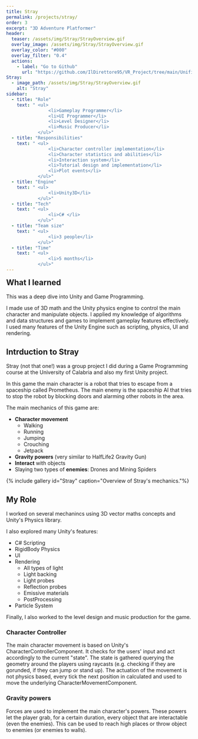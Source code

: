 ```yaml
---
title: Stray
permalink: /projects/stray/
order: 3
excerpt: "3D Adventure Platformer"
header:
  teaser: /assets/img/Stray/StrayOverview.gif
  overlay_image: /assets/img/Stray/StrayOverview.gif
  overlay_color: "#000"
  overlay_filter: "0.4"
  actions:
    - label: "Go to Github"
      url: "https://github.com/IlDirettore95/VR_Project/tree/main/Unified2/Assets/Scripts"
Stray:
  - image_path: /assets/img/Stray/StrayOverview.gif
    alt: "Stray"
sidebar:
  - title: "Role"
    text: " <ul>
                <li>Gameplay Programmer</li>
                <li>UI Programmer</li>
                <li>Level Designer</li> 
                <li>Music Producer</li>
            </ul>"
  - title: "Responsibilities"
    text: " <ul>
                <li>Character controller implementation</li>
                <li>Character statistics and abilities</li>
                <li>Interaction system</li>
                <li>Tutorial design and implementation</li> 
                <li>Plot events</li>
            </ul>"
  - title: "Engine"
    text: " <ul>
                <li>Unity3D</li>
            </ul>"
  - title: "Tech"
    text: " <ul>
                <li>C# </li>
            </ul>"
  - title: "Team size"
    text: " <ul>
                <li>3 people</li>
            </ul>"
  - title: "Time"
    text: " <ul>
                <li>5 months</li>
            </ul>"
---
```


<h2 id="what_i_learned" style="margin-top:0em">What I learned</h2>

This was a deep dive into Unity and Game Programming. 

I made use of 3D math and the Unity physics engine to control the main character and manipulate objects.
I applied my knowledge of algorithms and data structures and games to implement gameplay features effectively.
I used many features of the Unity Engine such as scripting, physics, UI and rendering.

## Intrduction to Stray

Stray (not that one!) was a group project I did during a Game Programming course at the University of Calabria and also my first Unity project.

In this game the main character is a robot that tries to escape from a spaceship called Prometheus. 
The main enemy is the spaceship AI that tries to stop the robot by blocking doors and alarming other robots in the area.

The main mechanics of this game are:
- **Character movement**
    - Walking
    - Running
    - Jumping
    - Crouching
    - Jetpack
- **Gravity powers** (very similar to HalfLife2 Gravity Gun)
- **Interact** with objects
- Slaying two types of **enemies**: Drones and Mining Spiders 

{% include gallery id="Stray" caption="Overview of Stray's mechanics."%}

## My Role
I worked on several mechanincs using 3D vector maths concepts and Unity's Physics library. 

I also explored many Unity's features:
- C# Scripting
- RigidBody Physics
- UI
- Rendering
    - All types of light
    - Light backing
    - Light probes
    - Reflection probes
    - Emissive materials
    - PostProcessing
- Particle System

Finally, I also worked to the level design and music production for the game.

### Character Controller
The main character movement is based on Unity's CharacterControllerComponent. It checks for the users' input and act accordingly to the current "state".
The state is gathered querying the geometry around the players using raycasts (e.g. checking if they are gorunded, if they can jump or stand up).
The actuation of the movement is not physics based, every tick the next position in calculated and used to move the underlying CharacterMovementComponent.

### Gravity powers
Forces are used to implement the main character's powers. These powers let the player grab, for a certain duration, every object that are interactable (even the enemies).
This can be used to reach high places or throw object to enemies (or enemies to walls).
